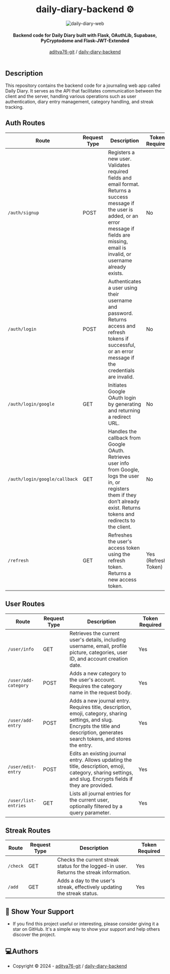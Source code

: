 <h1 align="center">daily-diary-backend ⚙️</h1>
<p align="center">
    <img src="https://i.imgur.com/2UulD71.png" alt="daily-diary-web">
</p>

<h4 align="center">
Backend code for Daily Diary built with Flask, OAuthLib, Supabase, 
PyCryptodome and Flask-JWT-Extended</h4>

<div style="text-align:center;">
  <a href="https://github.com/aditya76-git">aditya76-git</a> /
  <a href="https://github.com/aditya76-git/daily-diary-backend">daily-diary-backend</a>
</div>

<br />

## Description

This repository contains the backend code for a journaling web app called Daily Diary. It serves as the API that facilitates communication between the client and the server, handling various operations such as user authentication, diary entry management, category handling, and streak tracking.

## Auth Routes

| **Route**                     | **Request Type** | **Description**                                                                                                                                                                                            | **Token Required**  |
| ----------------------------- | ---------------- | ---------------------------------------------------------------------------------------------------------------------------------------------------------------------------------------------------------- | ------------------- |
| `/auth/signup`                | POST             | Registers a new user. Validates required fields and email format. Returns a success message if the user is added, or an error message if fields are missing, email is invalid, or username already exists. | No                  |
| `/auth/login`                 | POST             | Authenticates a user using their username and password. Returns access and refresh tokens if successful, or an error message if the credentials are invalid.                                               | No                  |
| `/auth/login/google`          | GET              | Initiates Google OAuth login by generating and returning a redirect URL.                                                                                                                                   | No                  |
| `/auth/login/google/callback` | GET              | Handles the callback from Google OAuth. Retrieves user info from Google, logs the user in, or registers them if they don’t already exist. Returns tokens and redirects to the client.                      | No                  |
| `/refresh`                    | GET              | Refreshes the user's access token using the refresh token. Returns a new access token.                                                                                                                     | Yes (Refresh Token) |

## User Routes

| **Route**            | **Request Type** | **Description**                                                                                                                                                                        | **Token Required** |
| -------------------- | ---------------- | -------------------------------------------------------------------------------------------------------------------------------------------------------------------------------------- | ------------------ |
| `/user/info`         | GET              | Retrieves the current user's details, including username, email, profile picture, categories, user ID, and account creation date.                                                      | Yes                |
| `/user/add-category` | POST             | Adds a new category to the user's account. Requires the category name in the request body.                                                                                             | Yes                |
| `/user/add-entry`    | POST             | Adds a new journal entry. Requires title, description, emoji, category, sharing settings, and slug. Encrypts the title and description, generates search tokens, and stores the entry. | Yes                |
| `/user/edit-entry`   | POST             | Edits an existing journal entry. Allows updating the title, description, emoji, category, sharing settings, and slug. Encrypts fields if they are provided.                            | Yes                |
| `/user/list-entries` | GET              | Lists all journal entries for the current user, optionally filtered by a query parameter.                                                                                              | Yes                |

## Streak Routes

| **Route** | **Request Type** | **Description**                                                                          | **Token Required** |
| --------- | ---------------- | ---------------------------------------------------------------------------------------- | ------------------ |
| `/check`  | GET              | Checks the current streak status for the logged-in user. Returns the streak information. | Yes                |
| `/add`    | GET              | Adds a day to the user's streak, effectively updating the streak status.                 | Yes                |

## 🌟 Show Your Support

- If you find this project useful or interesting, please consider giving it a star on GitHub. It's a simple way to show your support and help others discover the project.

## 💻Authors

- Copyright © 2024 - [aditya76-git](https://github.com/aditya76-git) / [daily-diary-backend](https://github.com/aditya76-git/daily-diary-backend)

